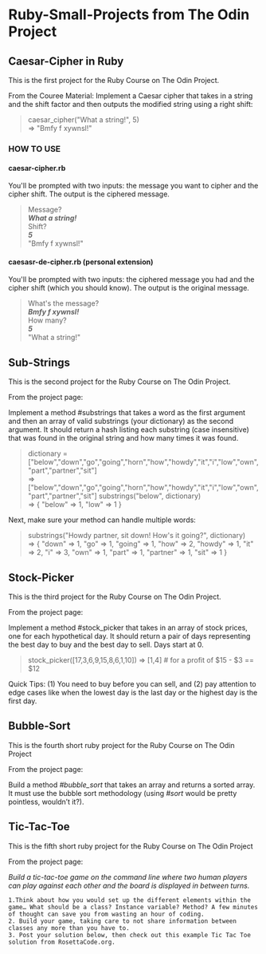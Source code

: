 # Ruby-Small-Projects from The Odin Project
## Caesar-Cipher in Ruby

This is the first project for the Ruby Course on The Odin Project.

From the Couree Material:
Implement a Caesar cipher that takes in a string and the shift factor and then outputs the modified string using a right shift:

  > caesar_cipher("What a string!", 5)  
  => "Bmfy f xywnsl!"

### HOW TO USE

#### caesar-cipher.rb
You'll be prompted with two inputs: the message you want to cipher and the cipher shift. The output is the ciphered message.

  > Message?  
  > ***What a string!***  
  > Shift?  
  > ***5***  
  > "Bmfy f xywnsl!"  

#### caesasr-de-cipher.rb (personal extension)
You'll be prompted with two inputs: the ciphered message you had and the cipher shift (which you should know). The output is the original message.

  > What's the message?  
  > ***Bmfy f xywnsl!***  
  > How many?  
  > ***5***  
  > "What a string!"  

  
## Sub-Strings

This is the second project for the Ruby Course on The Odin Project.

From the project page:

Implement a method #substrings that takes a word as the first argument and then an array of valid substrings (your dictionary) as the second argument. It should return a hash listing each substring (case insensitive) that was found in the original string and how many times it was found.
   > dictionary = ["below","down","go","going","horn","how","howdy","it","i","low","own","part","partner","sit"]  
   => ["below","down","go","going","horn","how","howdy","it","i","low","own","part","partner","sit"]
   substrings("below", dictionary)  
   => { "below" => 1, "low" => 1 }

Next, make sure your method can handle multiple words:
  > substrings("Howdy partner, sit down! How's it going?", dictionary)  
  => { "down" => 1, "go" => 1, "going" => 1, "how" => 2, "howdy" => 1, "it" => 2, "i" => 3, "own" => 1, "part" => 1, "partner" => 1, "sit" => 1 }


## Stock-Picker

This is the third project for the Ruby Course on The Odin Project.

From the project page:

Implement a method #stock_picker that takes in an array of stock prices, one for each hypothetical day. It should return a pair of days representing the best day to buy and the best day to sell. Days start at 0.

  > stock_picker([17,3,6,9,15,8,6,1,10])
  => [1,4]  # for a profit of $15 - $3 == $12

Quick Tips: (1) You need to buy before you can sell, and (2) pay attention to edge cases like when the lowest day is the last day or the highest day is the first day.


## Bubble-Sort

This is the fourth short ruby project for the Ruby Course on The Odin Project

From the project page:

Build a method *#bubble_sort* that takes an array and returns a sorted array. It must use the bubble sort methodology (using *#sort* would be pretty pointless, wouldn’t it?).


## Tic-Tac-Toe

This is the fifth short ruby project for the Ruby Course on The Odin Project

From the project page:

*Build a tic-tac-toe game on the command line where two human players can play against each other and the board is displayed in between turns.*

    1.Think about how you would set up the different elements within the game… What should be a class? Instance variable? Method? A few minutes of thought can save you from wasting an hour of coding.
    2. Build your game, taking care to not share information between classes any more than you have to.
    3. Post your solution below, then check out this example Tic Tac Toe solution from RosettaCode.org.

